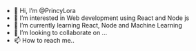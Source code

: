 - 👋 Hi, I’m @PrincyLora
- 👀 I’m interested in  Web development using React and Node js
- 🌱 I’m currently learning React, Node and Machine Learning
- 💞️ I’m looking to collaborate on ...
- 📫 How to reach me..

<!---
PrincyLora/PrincyLora is a ✨ special ✨ repository because its `README.md` (this file) appears on your GitHub profile.
You can click the Preview link to take a look at your changes.
--->
